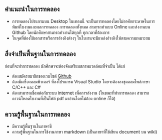 ## คำแนะนำในการทดลอง

* การทดลองโปรแกรมบน Desktop ในเทอมนี้ จะเป็นการทดลองโดยไม่อาศัยกระดาษในการพิมพ์ใบงานและผลการทดลอง การทดลองทั้งหมด สามารถทำแบบ Online และส่งงานบน Github โดยนักศึกษาสามารถทำงานได้ทุกที่ ทุกเวลาที่ต้องการ 
* ในจุดที่ต้องใช้เอกสารหรือการอ้างอิงต่างๆ ในใบงานจะมีแหล่งอ้างอิงให้ตามความเหมาะสม

## สิ่งจำเป็นพื้นฐานในการทดลอง
ก่อนที่จะทำการทดลอง นักศึกษาจะต้องจัดเตรียมสภาพแวดล้อมที่จำเป็น ได้แก่

* ต้องสมัครสมาชิกของเวบไซต์ [Github](http://github.com)
* ต้องมีเครื่องคอมพิวเตอร์ ที่ลงโปรแกรม Visual Studio โดยจะต้องลงชุดคอมไพล์ภาษา C/C++ และ C#
* ต้องสามารถเชื่อมต่อกับระบบ internet เพื่อการส่งงาน (ในขณะที่ทำการทดลอง สามารถดาวน์โหลดใบงานที่เป็นไฟล์ pdf มาอ่านโดยไม่ต้อง online ก็ได้)

## ความรู้พื้นฐานในการทดลอง

* มีความรู้พื้นฐานในภาษาซี
* ความรู้พื้นฐานในการใช้งานภาษา markdown (เป็นภาษาที่ใช้เขียน document บน wiki)

